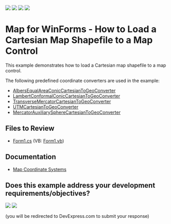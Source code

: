 <!-- default badges list -->
![](https://img.shields.io/endpoint?url=https://codecentral.devexpress.com/api/v1/VersionRange/128576556/24.2.1%2B)
[![](https://img.shields.io/badge/Open_in_DevExpress_Support_Center-FF7200?style=flat-square&logo=DevExpress&logoColor=white)](https://supportcenter.devexpress.com/ticket/details/T208235)
[![](https://img.shields.io/badge/📖_How_to_use_DevExpress_Examples-e9f6fc?style=flat-square)](https://docs.devexpress.com/GeneralInformation/403183)
[![](https://img.shields.io/badge/💬_Leave_Feedback-feecdd?style=flat-square)](#does-this-example-address-your-development-requirementsobjectives)
<!-- default badges end -->

# Map for WinForms - How to Load a Cartesian Map Shapefile to a Map Control

This example demonstrates how to load a Cartesian map shapefile to a map control.

The following predefined coordinate converters are used in the example:

* [AlbersEqualAreaConicCartesianToGeoConverter](https://docs.devexpress.com/WindowsForms/DevExpress.XtraMap.AlbersEqualAreaConicCartesianToGeoConverter)
* [LambertConformalConicCartesianToGeoConverter](https://docs.devexpress.com/WindowsForms/DevExpress.XtraMap.LambertConformalConicCartesianToGeoConverter)
* [TransverseMercatorCartesianToGeoConverter](https://docs.devexpress.com/WindowsForms/DevExpress.XtraMap.TransverseMercatorCartesianToGeoConverter)
* [UTMCartesianToGeoConverter](https://docs.devexpress.com/WindowsForms/DevExpress.XtraMap.UTMCartesianToGeoConverter)
* [MercatorAuxiliarySphereCartesianToGeoConverter](https://docs.devexpress.com/WindowsForms/DevExpress.XtraMap.MercatorAuxiliarySphereCartesianToGeoConverter)

## Files to Review

* [Form1.cs](./CS/BuildInCoordinateConverters/Form1.cs) (VB: [Form1.vb](./VB/BuildInCoordinateConverters/Form1.vb))

## Documentation

* [Map Coordinate Systems](https://docs.devexpress.com/WindowsForms/17867/controls-and-libraries/map-control/coordinate-systems/map-coordinate-systems)
<!-- feedback -->
## Does this example address your development requirements/objectives?

[<img src="https://www.devexpress.com/support/examples/i/yes-button.svg"/>](https://www.devexpress.com/support/examples/survey.xml?utm_source=github&utm_campaign=winforms-map-load-cartesian-data-to-a-map-control-with-a-coordinate-converter&~~~was_helpful=yes) [<img src="https://www.devexpress.com/support/examples/i/no-button.svg"/>](https://www.devexpress.com/support/examples/survey.xml?utm_source=github&utm_campaign=winforms-map-load-cartesian-data-to-a-map-control-with-a-coordinate-converter&~~~was_helpful=no)

(you will be redirected to DevExpress.com to submit your response)
<!-- feedback end -->
